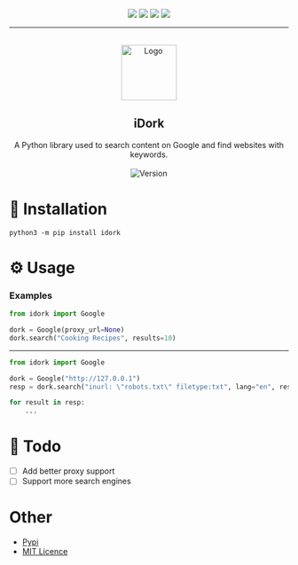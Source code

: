 <div id="top"></div>
<p align="center">
  <img src="https://img.shields.io/github/contributors/w4ne/iDork.svg?style=for-the-badge"/>
  <img src="https://img.shields.io/github/forks/w4ne/iDork.svg?style=for-the-badge"/>
  <img src="https://img.shields.io/github/stars/w4ne/iDork.svg?style=for-the-badge"/>
  <img src="https://img.shields.io/github/issues/w4ne/iDork.svg?style=for-the-badge"/>
</p>
  
---------------------------------------
  
<br/>
<div align="center">
  <a href="https://github.com/w4ne/iDork">
    <img src="https://www.radarfirst.com/wp-content/uploads/2019/12/RadarFirst-Icon-1.png" alt="Logo" width="100" height="100">
  </a>
  
  <h2 align="center">iDork</h3>

  <p align="center">
    A Python library used to search content on Google and find websites with keywords.
    <br />
    <br />
    <img src="https://img.shields.io/badge/Version-1.0.0-7DCDE3?style=for-the-badge" alt="Version">
  </p>
</div>
  
# 🔨 Installation
```
python3 -m pip install idork
```

# ⚙️ Usage
### Examples
```python
from idork import Google

dork = Google(proxy_url=None)
dork.search("Cooking Recipes", results=10)
```

---

```python
from idork import Google

dork = Google("http://127.0.0.1")
resp = dork.search("inurl: \"robots.txt\" filetype:txt", lang="en", results=100)

for result in resp:
    ...
```

# 📝 Todo
* [ ] Add better proxy support
* [ ] Support more search engines

# Other
* [Pypi](https://pypi.org/project/idork/1.0.0/)
* [MIT Licence](https://github.com/w4ne/iDork/blob/main/LICENSE)

